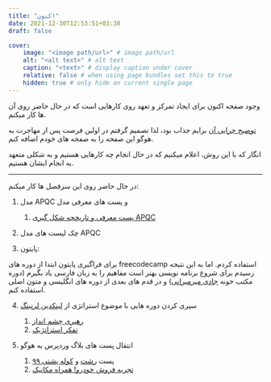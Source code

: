```yaml
---
title: "اکنون"
date: 2021-12-30T12:53:51+03:30
draft: false

cover:
    image: "<image path/url>" # image path/url
    alt: "<alt text>" # alt text
    caption: "<text>" # display caption under cover
    relative: false # when using page bundles set this to true
    hidden: true # only hide on current single page
---
```



وجود صفحه اکنون برای ایجاد تمرکز و تعهد روی کارهایی است که در حال حاضر روی آن ها کار میکنم.

[توضیح چرایی آن](https://nownownow.com/about) برایم جذاب بود، لذا تصمیم گرفتم در اولین فرصت پس از مهاجرت به هوگو این صفحه را به صفحه های خودم اضافه کنم.

انگار که با این روش، اعلام میکنیم که در حال انجام چه کارهایی هستیم و به شکلی متعهد به انجام ایشان هستیم.

---

در حال حاضر روی این سرفصل ها کار میکنم:
1. مدل APQC و پست های معرفی مدل
	1. [پست معرفی و تاریخچه شکل گیری APQC](https://shahabrasekh.ir/posts/startipqc/)
2. چک لیست های مدل APQC

3. پایتون:

برای فراگیری پایتون ابتدا از دوره های freecodecamp استفاده کردم. اما به این نتیجه رسیدم برای شروع برنامه نویسی بهتر است مفاهیم را به زبان فارسی یاد بگیرم (دوره مکتب خونه [جادی میرمیرانی](https://maktabkhooneh.org/course/%D8%A2%D9%85%D9%88%D8%B2%D8%B4-%D8%A8%D8%B1%D9%86%D8%A7%D9%85%D9%87-%D9%86%D9%88%DB%8C%D8%B3%DB%8C-%D8%A8%D8%A7-%D9%BE%D8%A7%DB%8C%D8%AA%D9%88%D9%86-%D9%85%D9%82%D8%AF%D9%85%D8%A7%D8%AA%DB%8C-mk346/)) و در قدم های بعدی از دوره های انگلیسی و متون اصلی استفاده کنم. 

4.  سپری کردن دوره هایی با موضوع استراتژی از [لینکدین لرنینگ](https://www.linkedin.com/learning/?trk=nav_neptune_learning)
	1. [رهبری چشم انداز](https://www.linkedin.com/learning/leading-with-vision)
	2. [تفکر استراتژیک](https://www.linkedin.com/learning/strategic-thinking)

5. انتقال پست های بلاگ وردپرس به هوگو
	1. پست [رشت](https://shahabrasekh.ir/2020/01/%D8%A7%D8%AC%D8%AA%D9%85%D8%A7%D8%B9%DB%8C/rasht/) و [کوله پشتی ۹۹](https://shahabrasekh.ir/2021/03/life-management/99-backpack/)
	2. [تجربه فروش خودرو! همراه مکانیک](https://shahabrasekh.ir/posts/hamrah-mechanic/)
